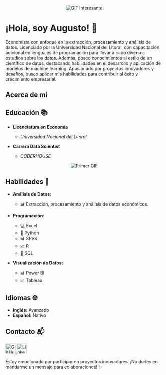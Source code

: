 <p align="center">
  <img src="https://media.giphy.com/media/GqtNlBsWoEXDy/giphy.gif" alt="GIF Interesante">
</p>




# ¡Hola, soy Augusto! 👋

Economista con enfoque en la extracción, procesamiento y análisis de datos. Licenciado por la Universidad Nacional del Litoral, con capacitación adicional en lenguajes de programación para llevar a cabo diversos estudios sobre los datos. Además, poseo conocimientos al estilo de un científico de datos, destacando habilidades en el desarrollo y aplicación de modelos de machine learning. Apasionado por proyectos innovadores y desafíos, busco aplicar mis habilidades para contribuir al éxito y crecimiento empresarial.

## Acerca de mí

## Educación 📚

- **Licenciatura en Economía**
  - *Universidad Nacional del Litoral*
 
- **Carrera Data Scientist**
  - *CODERHOUSE*

<p align="center">
  <img src="https://user-images.githubusercontent.com/74038190/221352987-68da234d-4d62-4e9d-9d7f-098dc657c2dc.gif" alt="Primer GIF" />
</p>

## Habilidades 🚀

- **Análisis de Datos:**
  - 📊 Extracción, procesamiento y análisis de datos económicos.
  
- **Programación:**
  - 💻 Excel
  - 🐍 Python
  - 📊 SPSS
  - 📈 R
  - 📜 SQL
  
- **Visualización de Datos:**
  - 📊 Power BI
  - 📈 Tableau

## Idiomas 🌐

- **Inglés:** Avanzado
- **Español:** Nativo

## Contacto 📬

<p align="left">
  <a href="https://www.github.com/TabisiAugusto" target="_blank" rel="noreferrer">
    <picture>
      <!-- Logo de GitHub -->
      <source media="(prefers-color-scheme: dark)" srcset="https://raw.githubusercontent.com/danielcranney/readme-generator/main/public/icons/socials/github-dark.svg" />
      <source media="(prefers-color-scheme: light)" srcset="https://raw.githubusercontent.com/danielcranney/readme-generator/main/public/icons/socials/github.svg" />
      <img src="https://raw.githubusercontent.com/danielcranney/readme-generator/main/public/icons/socials/github.svg" width="32" height="32" alt="GitHub" />
    </picture>
  </a>
  <a href="https://www.linkedin.com/in/augustotabisi/" target="_blank" rel="noreferrer">
    <picture>
      <!-- Logo de LinkedIn -->
      <source media="(prefers-color-scheme: dark)" srcset="https://raw.githubusercontent.com/danielcranney/readme-generator/main/public/icons/socials/linkedin-dark.svg" />
      <source media="(prefers-color-scheme: light)" srcset="https://raw.githubusercontent.com/danielcranney/readme-generator/main/public/icons/socials/linkedin.svg" />
      <img src="https://raw.githubusercontent.com/danielcranney/readme-generator/main/public/icons/socials/linkedin.svg" width="32" height="32" alt="LinkedIn" />
    </picture>
  </a>
</p>


Estoy emocionado por participar en proyectos innovadores. ¡No dudes en mandarme un mensaje para colaboraciones! ✨


